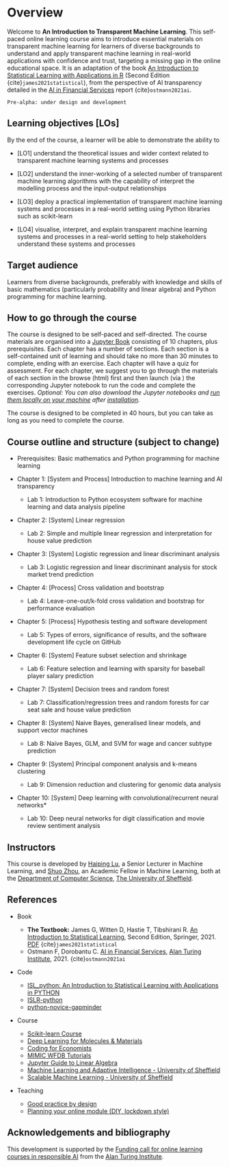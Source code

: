 # Overview

Welcome to **An Introduction to Transparent Machine Learning**. This self-paced online learning course aims to introduce essential materials on transparent machine learning for learners of diverse backgrounds to understand and apply transparent machine learning in real-world applications with confidence and trust, targeting a missing gap in the online educational space. It is an adaptation of the book [An Introduction to Statistical Learning with Applications in R](https://www.statlearning.com/) (Second Edition {cite}`james2021statistical`), from the perspective of AI transparency detailed in the [AI in Financial Services](https://www.turing.ac.uk/sites/default/files/2021-06/ati_ai_in_financial_services_lores.pdf) report {cite}`ostmann2021ai`.

```{admonition} Version
Pre-alpha: under design and development
```

## Learning objectives [LOs]

By the end of the course, a learner will be able to demonstrate the ability to

- [LO1] understand the theoretical issues and wider context related to transparent machine learning systems and processes

- [LO2] understand the inner-working of a selected number of transparent machine learning algorithms with the capability of interpret the modelling process and the input-output relationships

- [LO3] deploy a practical implementation of transparent machine learning systems and processes in a real-world setting using Python libraries such as scikit-learn

- [LO4] visualise, interpret, and explain transparent machine learning systems and processes in a real-world setting to help stakeholders understand these systems and processes

## Target audience

Learners from diverse backgrounds, preferably with knowledge and skills of basic mathematics (particularly probability and linear algebra) and Python programming for machine learning.

## How to go through the course

The course is designed to be self-paced and self-directed. The course materials are organised into a [Jupyter Book](https://jupyterbook.org/) consisting of 10 chapters, plus prerequisites. Each chapter has a number of sections. Each section is a self-contained unit of learning and should take no more than 30 minutes to complete, ending with an exercise. Each chapter will have a quiz for assessment. For each chapter, we suggest you to go through the materials of each section in the browse (html) first and then launch (via <i class="fas fa-rocket"></i>) the corresponding Jupyter notebook to run the code and complete the exercises. _Optional: You can also download the Jupyter notebooks and [run them locally on your machine](https://jupyter-notebook-beginner-guide.readthedocs.io/en/latest/execute.html) after [installation](https://jupyter-notebook-beginner-guide.readthedocs.io/en/latest/install.html)._

The course is designed to be completed in 40 hours, but you can take as long as you need to complete the course.

## Course outline and structure (subject to change)

- Prerequisites: Basic mathematics and Python programming for machine learning
- Chapter 1: [System and Process] Introduction to machine learning and AI transparency
  - Lab 1: Introduction to Python ecosystem software for machine learning and data analysis pipeline

- Chapter 2: [System] Linear regression
  - Lab 2: Simple and multiple linear regression and interpretation for house value prediction

- Chapter 3: [System] Logistic regression and linear discriminant analysis
  - Lab 3: Logistic regression and linear discriminant analysis for stock market trend prediction

- Chapter 4: [Process] Cross validation and bootstrap
  - Lab 4: Leave-one-out/k-fold cross validation and bootstrap for performance evaluation

- Chapter 5: [Process] Hypothesis testing and software development
  - Lab 5: Types of errors, significance of results, and the software development life cycle on GitHub

- Chapter 6: [System] Feature subset selection and shrinkage
  - Lab 6: Feature selection and learning with sparsity for baseball player salary prediction

- Chapter 7: [System] Decision trees and random forest
  - Lab 7: Classification/regression trees and random forests for car seat sale and house value prediction

- Chapter 8: [System] Naive Bayes, generalised linear models, and support vector machines
  - Lab 8: Naive Bayes, GLM, and SVM for wage and cancer subtype prediction

- Chapter 9: [System] Principal component analysis and k-means clustering
  - Lab 9: Dimension reduction and clustering for genomic data analysis

- Chapter 10: [System] Deep learning with convolutional/recurrent neural networks*
  - Lab 10: Deep neural networks for digit classification and movie review sentiment analysis

## Instructors

This course is developed by [Haiping Lu](https://haipinglu.github.io/), a Senior Lecturer in Machine Learning, and [Shuo Zhou](https://sz144.github.io/), an Academic Fellow in Machine Learning, both at the [Department of Computer Science](https://www.sheffield.ac.uk/dcs), [The University of Sheffield](https://www.sheffield.ac.uk/).

## References

- Book
  - **The Textbook:** James G, Witten D, Hastie T, Tibshirani R. [An Introduction to Statistical Learning](https://www.statlearning.com/), Second Edition,  Springer, 2021. [PDF](https://hastie.su.domains/ISLR2/ISLRv2_website.pdf) {cite}`james2021statistical`
  - Ostmann F, Dorobantu C. [AI in Financial Services](https://www.turing.ac.uk/sites/default/files/2021-06/ati_ai_in_financial_services_lores.pdf), [Alan Turing Institute](https://www.turing.ac.uk/), 2021. {cite}`ostmann2021ai`
- Code
  - [ISL_python: An Introduction to Statistical Learning with Applications in PYTHON](https://github.com/qx0731/Sharing_ISL_python)
  - [ISLR-python](https://github.com/JWarmenhoven/ISLR-python)
  - [python-novice-gapminder](https://github.com/swcarpentry/python-novice-gapminder/tree/gh-pages/_episodes)
- Course
  - [Scikit-learn Course](https://inria.github.io/scikit-learn-mooc/index.html)
  - [Deep Learning for Molecules & Materials](https://dmol.pub/)
  - [Coding for Economists](https://aeturrell.github.io/coding-for-economists/)
  - [MIMIC WFDB Tutorials](https://wfdb.io/mimic_wfdb_tutorials/)
  - [Jupyter Guide to Linear Algebra](https://bvanderlei.github.io/jupyter-guide-to-linear-algebra/intro.html)
  - [Machine Learning and Adaptive Intelligence - University of Sheffield](https://github.com/maalvarezl/MLAI)
  - [Scalable Machine Learning - University of Sheffield](https://github.com/haipinglu/ScalableML)

- Teaching
  - [Good practice by design](https://onlinelearning.london.ac.uk/2020/06/08/good-practice-by-design/)
  - [Planning your online module (DIY, lockdown style)](https://onlinelearning.london.ac.uk/2020/05/24/planning-your-online-module-diy-lockdown-style/)

## Acknowledgements and bibliography

This development is supported by the [Funding call for online learning courses in responsible AI](https://www.turing.ac.uk/funding-call-online-learning-courses-responsible-ai) from the [Alan Turing Institute](https://www.turing.ac.uk/).

```{bibliography}
```
